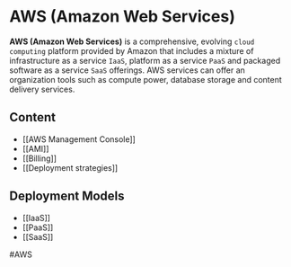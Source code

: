 # AWS (Amazon Web Services)
**AWS (Amazon Web Services)** is a comprehensive, evolving `cloud computing` platform provided by Amazon that includes a mixture of infrastructure as a service `IaaS`, platform as a service `PaaS` and packaged software as a service `SaaS` offerings. AWS services can offer an organization tools such as compute power, database storage and content delivery services.

## Content
- [[AWS Management Console]]
- [[AMI]]
- [[Billing]]
- [[Deployment strategies]]


## Deployment Models
- [[IaaS]]
- [[PaaS]]
- [[SaaS]]

#AWS